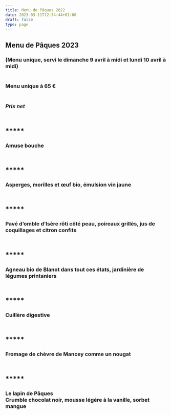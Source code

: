 ```yaml
---
title: Menu de Pâques 2022
date: 2023-03-11T12:34:44+01:00
draft: false
type: page
---
```



## Menu de Pâques 2023

### (Menu unique, servi le dimanche 9 avril à midi et lundi 10 avril à midi)

### <br/>Menu unique à 65 €

###  <br/>_Prix net_

## <br/>*****

### Amuse bouche

## <br/>*****

### Asperges, morilles et œuf bio, émulsion vin jaune

## <br/> *****

### Pavé d’omble d’Isère rôti côté peau, poireaux grillés, jus de coquillages et citron confits

## <br/> *****

### Agneau bio de Blanot dans tout ces états, jardinière de légumes printaniers

## <br/> *****

### Cuillère digestive

## <br/> *****

### Fromage de chèvre de Mancey comme un nougat

## <br/> *****

### Le lapin de Pâques <br/>Crumble chocolat noir, mousse légère à la vanille, sorbet mangue


<br/><br/><br/>